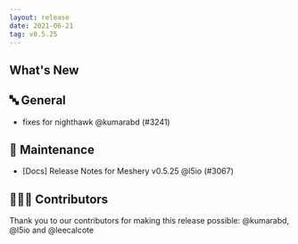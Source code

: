 ```yaml
---
layout: release
date: 2021-06-21
tag: v0.5.25
---
```


## What's New
## 🔤 General
- fixes for nighthawk @kumarabd (#3241)

## 🧰 Maintenance

- [Docs] Release Notes for Meshery v0.5.25 @l5io (#3067)


## 👨🏽‍💻 Contributors

Thank you to our contributors for making this release possible:
@kumarabd, @l5io and @leecalcote
